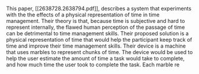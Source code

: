 This paper, [[2638728.2638794.pdf]], describes a system that experiments with the the effects of a physical representation of time in time management. Their theory is that, because time is subjective and hard to represent internally, the flawed human perception of the passage of time can be detrimental to time management skills. Their proposed solution is a physical representation of time that would help the participant keep track of time and improve their time management skills. 
Their device is a machine that uses marbles to represent chunks of time. The device would be used to help the user estimate the amount of time a task would take to complete, and how much time the user took to complete the task. Each marble re
